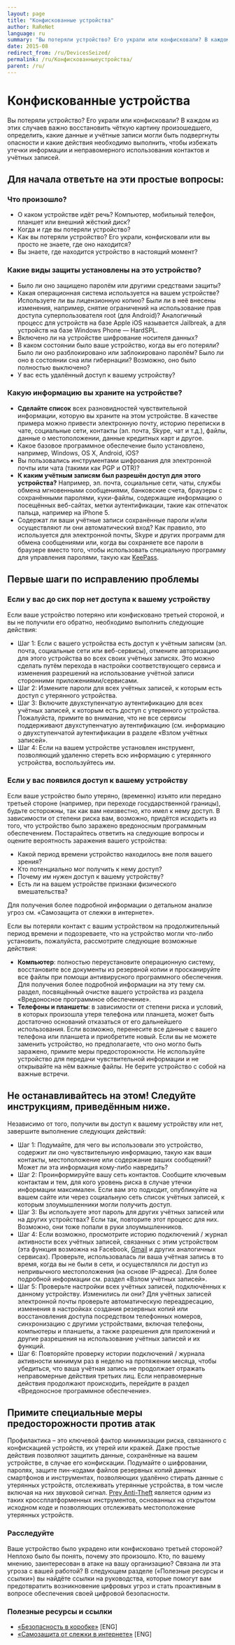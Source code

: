 ```yaml
---
layout: page
title: "Конфискованные устройства"
author: RaReNet
language: ru
summary: "Вы потеряли устройство? Его украли или конфисковали? В каждом из этих случаев важно восстановить чёткую картину произошедшего, определить, какие данные и учётные записи могли быть подвергнуты опасности и какие действия необходимо выполнить, чтобы избежать утечки информации и неправомерного использования контактов и учётных записей."
date: 2015-08
redirect_from: /ru/DevicesSeized/
permalink: /ru/Конфискованныеустройства/
parent: /ru/
---
```


# Конфискованные устройства

Вы потеряли устройство? Его украли или конфисковали? В каждом из этих случаев важно восстановить чёткую картину произошедшего, определить, какие данные и учётные записи могли быть подвергнуты опасности и какие действия необходимо выполнить, чтобы избежать утечки информации и неправомерного использования контактов и учётных записей.

## Для начала ответьте на эти простые вопросы:

### Что произошло?

- О каком устройстве идёт речь? Компьютер, мобильный телефон, планшет или внешний жёсткий диск?
- Когда и где вы потеряли устройство?
- Как вы потеряли устройство? Его украли, конфисковали или вы просто не знаете, где оно находится?
- Вы знаете, где находится устройство в настоящий момент?

### Какие виды защиты установлены на это устройство?

- Было ли оно защищено паролём или другими средствами защиты?
- Какая операционная система используется на вашем устройстве? Используете ли вы лицензионную копию? Были ли в неё внесены изменения, например, снятие ограничений на использование прав доступа суперпользователя root (для Android)? Аналогичный процесс для устройств на базе Apple iOS называется Jailbreak, а для устройств на базе Windows Phone — HardSPL.
- Включено ли на устройстве шифрование носителя данных?
- В каком состоянии было ваше устройство, когда вы его потеряли? Было ли оно разблокировано или заблокировано паролём? Было ли оно в состоянии сна или гибернации? Возможно, оно было полностью выключено?
- У вас есть удалённый доступ к вашему устройству?

### Какую информацию вы храните на устройстве?

- **Сделайте список** всех разновидностей чувствительной информации, которую вы храните на этом устройстве. В качестве примера можно привести электронную почту, историю переписки в чате, социальные сети, контакты (эл. почта, Skype, чат и т.д.), файлы, данные о местоположении, данные кредитных карт и другое.
- Какое базовое программное обеспечение было установлено, например, Windows, OS X, Android, iOS?
- Вы пользовались инструментами шифрования для электронной почты или чата (такими как PGP и OTR)?
- **К каким учётным записям был разрешён доступ для этого устройства?** Например, эл. почта, социальные сети, чаты, службы обмена мгновенными сообщениями, банковские счета, браузеры с сохранёнными паролями, куки-файлы, содержащие информацию о посещённых веб-сайтах, метки аутентификации, такие как отпечаток пальца, например на iPhone 5.
- Содержат ли ваши учётные записи сохранённые пароли и/или осуществляют ли они автоматический вход? Как правило, это используется для электронной почты, Skype и других программ для обмена сообщениями или, когда вы сохраняете все пароли в браузере вместо того, чтобы использовать специальную программу для управления паролями, такую как [KeePass](https://securityinabox.org/ru/keepass_main).

## Первые шаги по исправлению проблемы

### Если у вас до сих пор нет доступа к вашему устройству

Если ваше устройство потеряно или конфисковано третьей стороной, и вы не получили его обратно, необходимо выполнить следующие действия:

-  Шаг 1: Если с вашего устройства есть доступ к учётным записям (эл. почта, социальные сети или веб-сервисы), отмените авторизацию для этого устройства во всех своих учётных записях. Это можно сделать путём перехода в настройки соответствующего сервиса и изменения разрешений на использование учётной записи сторонними приложениями/сервисами.
- Шаг 2: Измените пароли для всех учётных записей, к которым есть доступ с утерянного устройства.
- Шаг 3: Включите двухступенчатую аутентификацию для всех учётных записей, к которым есть доступ с утерянного устройства. Пожалуйста, примите во внимание, что не все сервисы поддерживают двухступенчатую аутентификацию (см. информацию о двухступенчатой аутентификации в разделе «Взлом учётных записей».
- Шаг 4: Если на вашем устройстве установлен инструмент, позволяющий удаленно стереть всю информацию с утерянного устройства, воспользуйтесь им.

### Если у вас появился доступ к вашему устройству

Если ваше устройство было утеряно, (временно) изъято или передано третьей стороне (например, при переходе государственной границы), будьте осторожны, так как вам неизвестно, кто имел к нему доступ. В зависимости от степени риска вам, возможно, придётся исходить из того, что устройство было заражено вредоносным программным обеспечением. Постарайтесь ответить на следующие вопросы и оцените вероятность заражения вашего устройства:

- Какой период времени устройство находилось вне поля вашего зрения?
- Кто потенциально мог получить к нему доступ?
- Почему им нужен доступ к вашему устройству?
- Есть ли на вашем устройстве признаки физического вмешательства?

Для получения более подробной информации о детальном анализе угроз см. «Самозащита от слежки в интернете».

Если вы потеряли контакт с вашим устройством на продолжительный период времени и подозреваете, что на устройство могли что-либо установить, пожалуйста, рассмотрите следующие возможные действия:

- **Компьютер**: полностью переустановите операционную систему, восстановите все документы из резервной копии и просканируйте все файлы при помощи антивирусного программного обеспечения. Для получения более подробной информации на эту тему см. раздел, посвящённый очистке вашего устройства из раздела «Вредоносное программное обеспечение».
- **Телефоны и планшеты**: в зависимости от степени риска и условий, в которых произошла утеря телефона или планшета, может быть достаточно оснований отказаться от его дальнейшего использования. Если возможно, перенесите все данные с вашего телефона или планшета и приобретите новый. Если вы не можете заменить устройство, но предполагаете, что оно могло быть заражено, примите меры предосторожности. Не используйте устройство для передачи чувствительной информации и не открывайте на нём важные файлы. Не берите устройство с собой на важные встречи.

## Не останавливайтесь на этом! Следуйте инструкциям, приведённым ниже.
Независимо от того, получили вы доступ к вашему устройству или нет, завершите выполнение следующих действий:

- Шаг 1: Подумайте, для чего вы использовали это устройство, содержит ли оно чувствительную информацию, такую как ваши контакты, местоположение или содержание ваших сообщений? Может ли эта информация кому-либо навредить?
- Шаг 2: Проинформируйте вашу сеть контактов. Сообщите ключевым контактам и тем, для кого уровень риска в случае утечки информации максимален. Если вам это подходит, опубликуйте на вашем сайте или через социальную сеть список учётных записей, к которым злоумышленники могли получить доступ.
- Шаг 3: Вы используете этот пароль для других учётных записей или на других устройствах? Если так, повторите этот процесс для них. Возможно, они тоже попали в руки злоумышленников.
- Шаг 4: Если возможно, просмотрите историю подключений / журнал активности всех учётных записей, связанных с этим устройством (эта функция возможна на Facebook, [Gmail](https://www.google.com/settings/security?hl=ru) и других аналогичных сервисах). Проверьте, использовалась ли ваша учётная запись в то время, когда вы не были в сети, и осуществлялся ли доступ из непривычного местоположения (на основе IP-адреса). Для более подробной информации см. раздел «Взлом учётных записей».
- Шаг 5: Проверьте настройки всех учётных записей, подключённых к данному устройству. Изменились ли они? Для учётных записей электронной почты проверьте автоматическую переадресацию, изменения в настройках создания резервных копий или восстановления доступа посредством телефонных номеров, синхронизацию с другими устройствами, включая телефоны, компьютеры и планшеты, а также разрешения для приложений и другие разрешения на использование учётных записей и их функций.
- Шаг 6: Повторяйте проверку истории подключений / журнала активности минимум раз в неделю на протяжении месяца, чтобы убедиться, что ваша учётная запись не продолжает отражать неправомерные действия третьих лиц. Если неправомерные действия продолжают происходить, перейдите в раздел «Вредоносное программное обеспечение».

## Примите специальные меры предосторожности против атак

Профилактика – это ключевой фактор минимизации риска, связанного с конфискацией устройств, их утерей или кражей. Даже простые действия позволяют защитить данные, сохранённые на вашем устройстве, в случае его конфискации. Подумайте о шифровании, паролях, защите пин-кодами файлов резервных копий данных смартфонов и инструментах, позволяющих удалённо стирать данные с утерянных устройств, отслеживать утерянные устройства, в том числе включая на них звуковой сигнал. [Prey Anti-Theft](https://preyproject.com/) является одним из таких кроссплатформенных инструментов, основанных на открытом исходном коде и позволяющих отслеживать местоположение утерянных устройств.

### Расследуйте

Ваше устройство было украдено или конфисковано третьей стороной? Неплохо было бы понять, почему это произошло. Кто, по вашему мнению, заинтересован в атаке на вашу организацию? Связана ли эта угроза с вашей работой? В следующем разделе («Полезные ресурсы и ссылки») вы найдёте ссылки на руководства, которые помогут вам предотвратить возникновение цифровых угроз и стать проактивным в вопросе обеспечения своей цифровой безопасности.

### Полезные ресурсы и ссылки

* [«Безопасность в коробке»](https://securityinabox.org/en/chapter_7_2) [ENG]
* [«Самозащита от слежки в интернете»](https://ssd.eff.org/risk/threats) [ENG]

